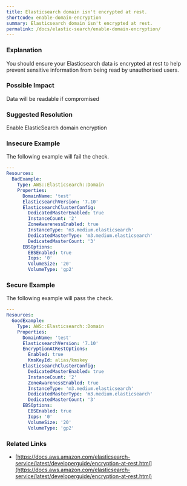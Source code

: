 ```yaml
---
title: Elasticsearch domain isn't encrypted at rest.
shortcode: enable-domain-encryption
summary: Elasticsearch domain isn't encrypted at rest. 
permalink: /docs/elastic-search/enable-domain-encryption/
---
```


### Explanation

You should ensure your Elasticsearch data is encrypted at rest to help prevent sensitive information from being read by unauthorised users.

### Possible Impact
Data will be readable if compromised

### Suggested Resolution
Enable ElasticSearch domain encryption


### Insecure Example

The following example will fail the  check.

```yaml
---
Resources:
  BadExample:
    Type: AWS::Elasticsearch::Domain
    Properties:
      DomainName: 'test'
      ElasticsearchVersion: '7.10'
      ElasticsearchClusterConfig:
        DedicatedMasterEnabled: true
        InstanceCount: '2'
        ZoneAwarenessEnabled: true
        InstanceType: 'm3.medium.elasticsearch'
        DedicatedMasterType: 'm3.medium.elasticsearch'
        DedicatedMasterCount: '3'
      EBSOptions:
        EBSEnabled: true
        Iops: '0'
        VolumeSize: '20'
        VolumeType: 'gp2'

```



### Secure Example

The following example will pass the  check.

```yaml
---
Resources:
  GoodExample:
    Type: AWS::Elasticsearch::Domain
    Properties:
      DomainName: 'test'
      ElasticsearchVersion: '7.10'
      EncryptionAtRestOptions:
        Enabled: true
        KmsKeyId: alias/kmskey
      ElasticsearchClusterConfig:
        DedicatedMasterEnabled: true
        InstanceCount: '2'
        ZoneAwarenessEnabled: true
        InstanceType: 'm3.medium.elasticsearch'
        DedicatedMasterType: 'm3.medium.elasticsearch'
        DedicatedMasterCount: '3'
      EBSOptions:
        EBSEnabled: true
        Iops: '0'
        VolumeSize: '20'
        VolumeType: 'gp2'

```




### Related Links


- [https://docs.aws.amazon.com/elasticsearch-service/latest/developerguide/encryption-at-rest.html](https://docs.aws.amazon.com/elasticsearch-service/latest/developerguide/encryption-at-rest.html)


